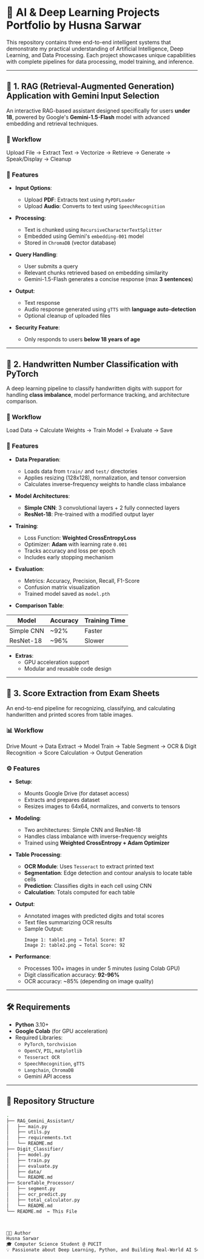 # 🧠 AI & Deep Learning Projects Portfolio by Husna Sarwar

This repository contains three end-to-end intelligent systems that demonstrate my practical understanding of Artificial Intelligence, Deep Learning, and Data Processing. Each project showcases unique capabilities with complete pipelines for data processing, model training, and inference.

---

## 📘 1. RAG (Retrieval-Augmented Generation) Application with Gemini Input Selection

An interactive RAG-based assistant designed specifically for users **under 18**, powered by Google's **Gemini-1.5-Flash** model with advanced embedding and retrieval techniques.

### 🔁 Workflow

Upload File → Extract Text → Vectorize → Retrieve → Generate → Speak/Display → Cleanup

### 🎯 Features

- **Input Options**:
  - Upload **PDF**: Extracts text using `PyPDFLoader`
  - Upload **Audio**: Converts to text using `SpeechRecognition`

- **Processing**:
  - Text is chunked using `RecursiveCharacterTextSplitter`
  - Embedded using Gemini's `embedding-001` model
  - Stored in `ChromaDB` (vector database)

- **Query Handling**:
  - User submits a query
  - Relevant chunks retrieved based on embedding similarity
  - Gemini-1.5-Flash generates a concise response (max **3 sentences**)

- **Output**:
  - Text response
  - Audio response generated using `gTTS` with **language auto-detection**
  - Optional cleanup of uploaded files

- **Security Feature**:
  - Only responds to users **below 18 years of age**

---

## 🔢 2. Handwritten Number Classification with PyTorch

A deep learning pipeline to classify handwritten digits with support for handling **class imbalance**, model performance tracking, and architecture comparison.

### 🧩 Workflow

Load Data → Calculate Weights → Train Model → Evaluate → Save

### 🔨 Features

- **Data Preparation**:
  - Loads data from `train/` and `test/` directories
  - Applies resizing (128x128), normalization, and tensor conversion
  - Calculates inverse-frequency weights to handle class imbalance

- **Model Architectures**:
  - **Simple CNN**: 3 convolutional layers + 2 fully connected layers
  - **ResNet-18**: Pre-trained with a modified output layer

- **Training**:
  - Loss Function: **Weighted CrossEntropyLoss**
  - Optimizer: **Adam** with learning rate `0.001`
  - Tracks accuracy and loss per epoch
  - Includes early stopping mechanism

- **Evaluation**:
  - Metrics: Accuracy, Precision, Recall, F1-Score
  - Confusion matrix visualization
  - Trained model saved as `model.pth`

- **Comparison Table**:

| Model      | Accuracy | Training Time |
|------------|----------|----------------|
| Simple CNN | ~92%     | Faster         |
| ResNet-18  | ~96%     | Slower         |

- **Extras**:
  - GPU acceleration support
  - Modular and reusable code design

---

## 🧾 3. Score Extraction from Exam Sheets

An end-to-end pipeline for recognizing, classifying, and calculating handwritten and printed scores from table images.

### 📊 Workflow

Drive Mount → Data Extract → Model Train → Table Segment → OCR & Digit Recognition → Score Calculation → Output Generation

### ⚙️ Features

- **Setup**:
  - Mounts Google Drive (for dataset access)
  - Extracts and prepares dataset
  - Resizes images to 64x64, normalizes, and converts to tensors

- **Modeling**:
  - Two architectures: Simple CNN and ResNet-18
  - Handles class imbalance with inverse-frequency weights
  - Trained using **Weighted CrossEntropy + Adam Optimizer**

- **Table Processing**:
  - **OCR Module**: Uses `Tesseract` to extract printed text
  - **Segmentation**: Edge detection and contour analysis to locate table cells
  - **Prediction**: Classifies digits in each cell using CNN
  - **Calculation**: Totals computed for each table

- **Output**:
  - Annotated images with predicted digits and total scores
  - Text files summarizing OCR results  
  - Sample Output:
    ```
    Image 1: table1.png → Total Score: 87  
    Image 2: table2.png → Total Score: 92
    ```

- **Performance**:
  - Processes 100+ images in under 5 minutes (using Colab GPU)
  - Digit classification accuracy: **92-96%**
  - OCR accuracy: ~85% (depending on image quality)

---

## 🛠️ Requirements

- **Python** 3.10+
- **Google Colab** (for GPU acceleration)
- Required Libraries:
  - `PyTorch`, `torchvision`
  - `OpenCV`, `PIL`, `matplotlib`
  - `Tesseract OCR`
  - `SpeechRecognition`, `gTTS`
  - `Langchain`, `ChromaDB`
  - Gemini API access

---

## 📁 Repository Structure

```bash
.
├── RAG_Gemini_Assistant/
│   ├── main.py
│   ├── utils.py
│   ├── requirements.txt
│   └── README.md
├── Digit_Classifier/
│   ├── model.py
│   ├── train.py
│   ├── evaluate.py
│   ├── data/
│   └── README.md
├── ScoreTable_Processor/
│   ├── segment.py
│   ├── ocr_predict.py
│   ├── total_calculator.py
│   └── README.md
└── README.md  ← This File



👩‍💻 Author
Husna Sarwar
🎓 Computer Science Student @ PUCIT
💡 Passionate about Deep Learning, Python, and Building Real-World AI Solutions